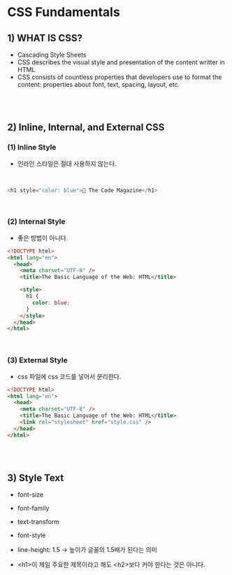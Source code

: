 # CSS Fundamentals

## 1) WHAT IS CSS?

- Cascading Style Sheets
- CSS describes the visual style and presentation of the content writter in HTML
- CSS consists of countless properties that developers use to format the content: properties about font, text, spacing, layout, etc.

<br><br>

## 2) Inline, Internal, and External CSS

### (1) Inline Style

- 인라인 스타일은 절대 사용하지 않는다.

<br>

```javascript
<h1 style="color: blue">📘 The Code Magazine</h1>
```

<br>

### (2) Internal Style

- 좋은 방법이 아니다.

```html
<!DOCTYPE html>
<html lang="en">
  <head>
    <meta charset="UTF-8" />
    <title>The Basic Language of the Web: HTML</title>

    <style>
      h1 {
        color: blue;
      }
    </style>
  </head>
</html>
```

<br>

### (3) External Style

- css 파일에 css 코드를 넣어서 분리한다.

```html
<!DOCTYPE html>
<html lang="en">
  <head>
    <meta charset="UTF-8" />
    <title>The Basic Language of the Web: HTML</title>
    <link rel="stylesheet" href="style.css" />
  </head>
</html>
```

<br><bR>

## 3) Style Text

- font-size
- font-family
- text-transform
- font-style
- line-height: 1.5 -> 높이가 글꼴의 1.5배가 된다는 의미

- \<h1\>이 제일 주요한 제목이라고 해도 \<h2\>보다 커야 한다는 것은 아니다.
